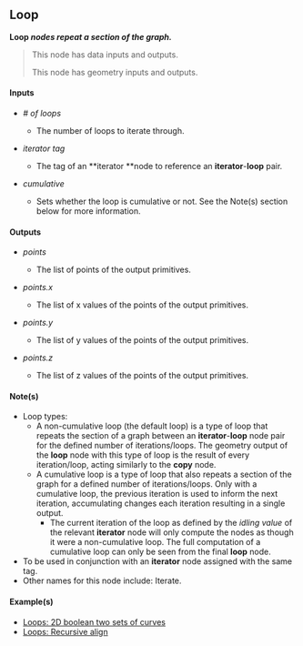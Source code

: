 ## Loop

**Loop _nodes repeat a section of the graph._**

> This node has data inputs and outputs.
>
> This node has geometry inputs and outputs.


#### Inputs

* _# of loops_

  * The number of loops to iterate through.

* _iterator tag_

  * The tag of an **iterator **node to reference an **iterator**-**loop** pair.

* _cumulative_

  * Sets whether the loop is cumulative or not. See the Note(s) section below for more information.


#### Outputs

* _points_

  * The list of points of the output primitives.

* _points.x_

  * The list of x values of the points of the output primitives.

* _points.y_

  * The list of y values of the points of the output primitives.

* _points.z_

  * The list of z values of the points of the output primitives.


#### Note(s)



* Loop types:
    * A non-cumulative loop (the default loop) is a type of loop that repeats the section of a graph between an **iterator**-**loop** node pair for the defined number of iterations/loops. The geometry output of the **loop** node with this type of loop is the result of every iteration/loop, acting similarly to the **copy** node.
    * A cumulative loop is a type of loop that also repeats a section of the graph for a defined number of iterations/loops. Only with a cumulative loop, the previous iteration is used to inform the next iteration, accumulating changes each iteration resulting in a single output.
        * The current iteration of the loop as defined by the _idling value_ of the relevant **iterator** node will only compute the nodes as though it were a non-cumulative loop. The full computation of a cumulative loop can only be seen from the final **loop** node.
* To be used in conjunction with an **iterator** node assigned with the same tag.
* Other names for this node include: Iterate.


#### Example(s)



* <a href="https://creator.trimble.com/graph?assetURI=whp:0892473a-e280-4dbf-8186-752079bef11e&version=latest" target="_blank">Loops: 2D boolean two sets of curves</a>
* <a href="https://creator.trimble.com/graph?assetURI=whp:cbceb42a-0345-480c-9ecb-31ea52eec5c5&version=latest" target="_blank">Loops: Recursive align</a>
